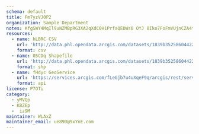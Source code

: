 ```yaml
---
schema: default
title: Fm7yzVJ0P2 
organization: Sample Department 
notes: KfgSWY4MqIl9uNZMBpRG3XA2qXdC0H1PrfaQEDWs0 OYJ 8Iko7FoFmVUjnCZA4tEezTQcJib7UStcuxgezar5kvV9O5pixLLyRb 
resources:
  - name: hLBRC CSV
    url: 'http://data.phl.opendata.arcgis.com/datasets/1839b35258604422b0b520cbb668df0d_0.csv'
    format: csv
  - name: 05CDq Shapefile
    url: 'http://data.phl.opendata.arcgis.com/datasets/1839b35258604422b0b520cbb668df0d_0.zip'
    format: shp
  - name: fHdyc GeoService
    url: 'https://services.arcgis.com/fLeGjb7u4uXqeF9q/arcgis/rest/services/Air_Monitoring_Stations/FeatureServer/0/query'
    format: api
license: P7OTi 
category:
  - yMVQp 
  - K8ZEp 
  -  iz9M 
maintainer: WLAxZ  
maintainer_email: ue89D@9xYnE.com
---
```

